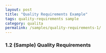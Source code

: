 ```yaml
---
layout: post
title: "Quality Requirements Example"
tags: quality-requirements sample 
category: qualita
permalink: /samples/quality-requirements-1/
---
```


### 1.2 (Sample) Quality Requirements

